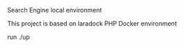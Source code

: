 Search Engine local environment

This project is based on laradock PHP Docker environment

run ./up

